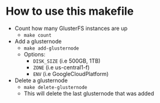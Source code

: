 # How to use this makefile
- Count how many GlusterFS instances are up
   - ```make count```
- Add a glusternode
   - ```make add-glusternode```
   - Options:
     - ```DISK_SIZE``` (i.e 500GB, 1TB)
     - ```ZONE``` (i.e us-central1-f)
     - ```ENV``` (i.e GoogleCloudPlatform)
- Delete a glusternode
   - ```make delete-glusternode```
   - This will delete the last glusternode that was added
